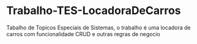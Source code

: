 # Trabalho-TES-LocadoraDeCarros
Tabalho de Topicos Especiais de Sistemas, o trabalho é uma locadora de carros com funcionalidade CRUD e outras regras de negocio
